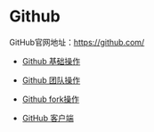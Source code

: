 # Github

GitHub官网地址：https://github.com/

- [Github 基础操作](Basis/README.md)

- [Github 团队操作](Team/README.md)
- [Github fork操作](fork/README.md)
- [GitHub 客户端](Client/README.md)
